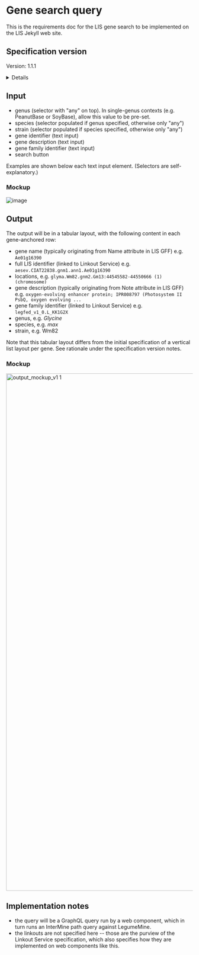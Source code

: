 # Gene search query

This is the requirements doc for the LIS gene search to be implemented on the LIS Jekyll web site.

## Specification version
Version: 1.1.1

<details>

A draft of this specification was completed in March 2023. Based on initial implementation of the spec and review of that implementation [issue #128](https://github.com/legumeinfo/web-components/issues/128), additional changes were made to better handle pagination and back-navigation from the modal linkouts results window.

After another round of review in mid-July 2023, the intermediate output was changed from vertical layout of the results for each gene to a tabular layout per gene, based on this rationale from Alan (Aug 4, lis-developers discussion thread): </i>"... the generic paginated search class the component is based on draws results using a table, but the gene search component overrides this to draw results as a list. While the list is aesthetically pleasing, it can only be configured by forking the repository and modifying the code, whereas the table can be configured at run-time, i.e. no forking necessary."</i>

Initial public release of this web component at legumeinfo.org was on August 9. Code for this spec-1.1 release is [documented here](https://legumeinfo.github.io/web-components/classes/user_components.LisGeneSearchElement.html).

The history above predates a versioning system for these website-ui specs. In September 2023, semantic versioning was added, with 1.1.0 being used in this spec to reflect the first production release of this gene-search web component -- subversion .1 indicating that significant changes were made in June-July after review of the initial implementation in March.

September 19: update spec version to 1.1.1 -- the minor version increment reflecting that the Gene search field should be parameterizable in the web component, to allow fixing the genus to e.g. Arachis or Glycine, for use at a genus-specific site or context.
</details>

## Input

- genus (selector with "any" on top). In single-genus contexts (e.g. PeanutBase or SoyBase), allow this value to be pre-set.
- species (selector populated if genus specified, otherwise only "any")
- strain (selector populated if species specified, otherwise only "any")
- gene identifier (text input)
- gene description (text input)
- gene family identifier (text input)
- search button

Examples are shown below each text input element. (Selectors are self-explanatory.)

### Mockup

![image](https://user-images.githubusercontent.com/5657219/231203688-f7493a37-f98a-42ef-a1f8-66b1395fbd76.png)

## Output

The output will be in a tabular layout, with the following content in each gene-anchored row:

- gene name (typically originating from Name attribute in LIS GFF) e.g. `Ae01g16390`
- full LIS identifier (linked to Linkout Service) e.g. `aesev.CIAT22838.gnm1.ann1.Ae01g16390`
- locations, e.g. `glyma.Wm82.gnm2.Gm13:44545582-44550666 (1) (chromosome)`
- gene description (typically originating from Note attribute in LIS GFF) e.g. `oxygen-evolving enhancer protein; IPR008797 (Photosystem II PsbQ, oxygen evolving ...`
- gene family identifier (linked to Linkout Service) e.g. `legfed_v1_0.L_KK1G2X`
- genus, e.g. *Glycine*
- species, e.g. *max*
- strain, e.g. Wm82

Note that this tabular layout differs from the initial specification of a vertical list layout per gene. See rationale under the specification version notes.

### Mockup

<img width="1397" alt="output_mockup_v1 1" src="https://github.com/legumeinfo/website-ui-specs/assets/3588740/a37bc154-5038-4024-b1dc-7dc471fecbcb">

## Implementation notes

- the query will be a GraphQL query run by a web component, which in turn runs an InterMine path query against LegumeMine.
- the linkouts are not specified here -- those are the purview of the Linkout Service specification, which also specifies how they are implemented on web components like this.
